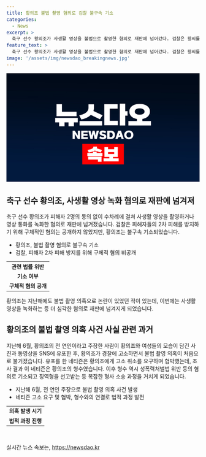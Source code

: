 ```yaml
---
title: 황의조 불법 촬영 혐의로 검찰 불구속 기소
categories:
  - News
excerpt: >
  축구 선수 황의조가 사생활 영상을 불법으로 촬영한 혐의로 재판에 넘어갔다. 검찰은 황씨를 불구속으로 기소했으며, 피해자들의 2차 피해 방지를 위해 구체적인 혐의는 공개하지 않았다. 황씨의 전 연인은 황씨와 여성들의 사진과 동영상을 SNS에 유포한 뒤 황씨에게 협박했고, 조사 결과 황씨의 형수인 A씨가 관련된 범죄로 구속 기소돼 징역 3년을 선고받았다.
feature_text: >
  축구 선수 황의조가 사생활 영상을 불법으로 촬영한 혐의로 재판에 넘어갔다. 검찰은 황씨를 불구속으로 기소했으며, 피해자들의 2차 피해 방지를 위해 구체적인 혐의는 공개하지 않았다. 황씨의 전 연인은 황씨와 여성들의 사진과 동영상을 SNS에 유포한 뒤 황씨에게 협박했고, 조사 결과 황씨의 형수인 A씨가 관련된 범죄로 구속 기소돼 징역 3년을 선고받았다.
image: '/assets/img/newsdao_breakingnews.jpg'
---
```


<p><img src="/assets/img/newsdao_breakingnews.jpg" alt="flaretime 속보" /></p>

<h2 data-ke-size="size26">축구 선수 황의조, 사생활 영상 녹화 혐의로 재판에 넘겨져</h2>

<p data-ke-size="size16">축구 선수 황의조가 피해자 2명의 동의 없이 수차례에 걸쳐 사생활 영상을 촬영하거나 영상 통화를 녹화한 혐의로 재판에 넘겨졌습니다. 검찰은 피해자들의 2차 피해를 방지하기 위해 구체적인 혐의는 공개하지 않았지만, 황의조는 불구속 기소되었습니다.</p>

<ul>
  <li>황의조, 불법 촬영 혐의로 불구속 기소</li>
  <li>검찰, 피해자 2차 피해 방지를 위해 구체적 혐의 비공개</li>
</ul>

<table>
  <tr>
    <td style="text-align: center; height: 17px;"><b>관련 법률 위반</b></td>
  </tr>
  <tr>
    <td style="text-align: center; height: 17px;"><b>기소 여부</b></td>
  </tr>
  <tr>
    <td style="text-align: center; height: 17px;"><b>구체적 혐의 공개</b></td>
  </tr>
</table>

<p data-ke-size="size16">황의조는 지난해에도 불법 촬영 의혹으로 논란이 있었던 적이 있는데, 이번에는 사생활 영상을 녹화하는 등 더 심각한 혐의로 재판에 넘겨지게 되었습니다.</p>

<h2 data-ke-size="size26">황의조의 불법 촬영 의혹 사건 사실 관련 과거</h2>

<p data-ke-size="size16">지난해 6월, 황의조의 전 연인이라고 주장한 사람이 황의조와 여성들의 모습이 담긴 사진과 동영상을 SNS에 유포한 후, 황의조가 경찰에 고소하면서 불법 촬영 의혹이 처음으로 불거졌습니다. 유포를 한 네티즌은 황의조에게 고소 취소를 요구하며 협박했는데, 조사 결과 이 네티즌은 황의조의 형수였습니다. 이후 형수 역시 성폭력처벌법 위반 등의 혐의로 기소되고 징역형을 선고받는 등 복잡한 형사 소송 과정을 거치게 되었습니다.</p>

<ul>
  <li>지난해 6월, 전 연인 주장으로 불법 촬영 의혹 사건 발생</li>
  <li>네티즌 고소 요구 및 협박, 형수와의 연결로 법적 과정 발전</li>
</ul>

<table>
  <tr>
    <td style="text-align: center; height: 17px;"><b>의혹 발생 시기</b></td>
  </tr>
  <tr>
    <td style="text-align: center; height: 17px;"><b>법적 과정 진행</b></td>
  </tr>
</table>

<p data-ke-size="size16">&nbsp;</p>
실시간 뉴스 속보는, <a href="https://newsdao.kr" rel="dofollow">https://newsdao.kr</a>


